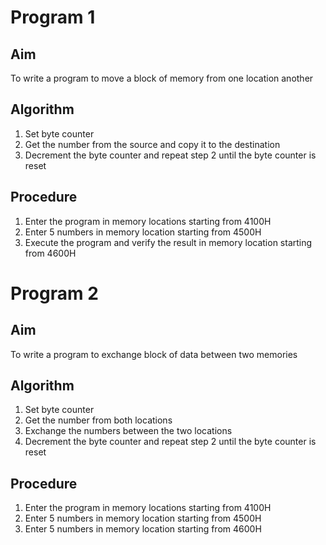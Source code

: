 # Program 1
## Aim
To write a program to move a block of memory from one location another

## Algorithm
1. Set byte counter
2. Get the number from the source and copy it to the destination
3. Decrement the byte counter and repeat step 2 until the byte counter is reset

## Procedure
1. Enter the program in memory locations starting from 4100H
2. Enter 5 numbers in memory location starting from 4500H
3. Execute the program and verify the result in memory location starting from 4600H

# Program 2
## Aim
To write a program to exchange block of data between two memories

## Algorithm
1. Set byte counter
2. Get the number from both locations
3. Exchange the numbers between the two locations
4. Decrement the byte counter and repeat step 2 until the byte counter is reset

## Procedure
1. Enter the program in memory locations starting from 4100H
2. Enter 5 numbers in memory location starting from 4500H
3. Enter 5 numbers in memory location starting from 4600H